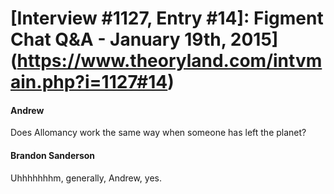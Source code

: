 # [Interview #1127, Entry #14]: Figment Chat Q&A - January 19th, 2015](https://www.theoryland.com/intvmain.php?i=1127#14)

#### Andrew

Does Allomancy work the same way when someone has left the planet?

#### Brandon Sanderson

Uhhhhhhhm, generally, Andrew, yes.


